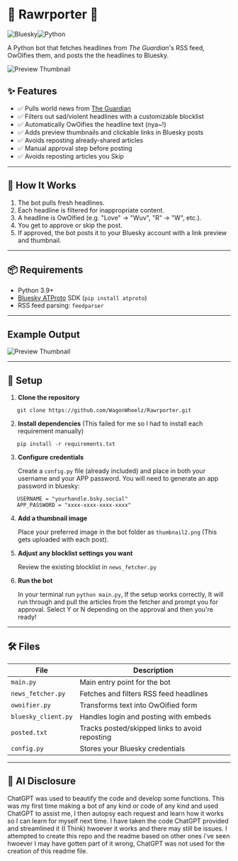 # 📰 Rawrporter 🐾
![Bluesky](https://img.shields.io/badge/Bluesky-0285FF?style=for-the-badge&logo=Bluesky&logoColor=white)![Python](https://img.shields.io/badge/python-3670A0?style=for-the-badge&logo=python&logoColor=ffdd54)

A Python bot that fetches headlines from *The Guardian*'s RSS feed, OwOifies them, and posts the the headlines to Bluesky.

![Preview Thumbnail](https://cdn.bsky.app/img/feed_thumbnail/plain/did:plc:fth7xvawb23gpzbzpx6clcio/bafkreia6egmguisdeugiir3pvkkq4crtqw4c77ajwuilk4dw74ab7t2lyi@jpeg)

## ✨ Features

- ✅ Pulls world news from [The Guardian](https://www.theguardian.com/world/rss)
- ✅ Filters out sad/violent headlines with a customizable blocklist
- ✅ Automatically OwOifies the headline text (nya~!)
- ✅ Adds preview thumbnails and clickable links in Bluesky posts
- ✅ Avoids reposting already-shared articles
- ✅ Manual approval step before posting
- ✅ Avoids reposting articles you Skip 
  
---

## 🚀 How It Works

1. The bot pulls fresh headlines.
2. Each headline is filtered for inappropriate content.
3. A headline is OwOified (e.g. "Love" → "Wuv", "R" → "W", etc.).
4. You get to approve or skip the post.
5. If approved, the bot posts it to your Bluesky account with a link preview and thumbnail.

---

## 📦 Requirements

- Python 3.9+
- [Bluesky ATProto](https://pypi.org/project/atproto/) SDK (`pip install atproto`)
- RSS feed parsing: `feedparser`

---
## Example Output

![Preview Thumbnail](https://i.imgur.com/TOZYwwV.png)
<!-- Old thumbnail without RSS image (https://i.imgur.com/i70p5rS.png) -->


---
## 🔧 Setup

1. **Clone the repository**

```
   git clone https://github.com/WagonWheelz/Rawrporter.git
```

2. **Install dependencies**
(This failed for me so I had to install each requirement manually)
```
   pip install -r requirements.txt
```

3. **Configure credentials**

   Create a `config.py` file (already included) and place in both your username and your APP password. You will need to generate an app password in bluesky:

```
   USERNAME = "yourhandle.bsky.social"
   APP_PASSWORD = "xxxx-xxxx-xxxx-xxxx"
```

4. **Add a thumbnail image**

   Place your preferred image in the bot folder as `thumbnail2.png`
   (This gets uploaded with each post).

5. **Adjust any blocklist settings you want**

   Review the existing blocklist in `news_fetcher.py`

6. **Run the bot**

   In your terminal run `python main.py`, If the setup works correctly, It will run through and pull the articles from the fetcher and prompt you for approval. Select Y or N depending on the approval and then you're ready!

---

## 🛠 Files

| File                | Description                                    |
| ------------------- | ---------------------------------------------- |
| `main.py`           | Main entry point for the bot                   |
| `news_fetcher.py`   | Fetches and filters RSS feed headlines         |
| `owoifier.py`       | Transforms text into OwOified form             |
| `bluesky_client.py` | Handles login and posting with embeds          |
| `posted.txt`        | Tracks posted/skipped links to avoid reposting |
| `config.py`         | Stores your Bluesky credentials                |

---

## 🤖 AI Disclosure

ChatGPT was used to beautify the code and develop some functions. This was my first time making a bot of any kind or code of any kind and used ChatGPT to assist me, I then autopsy each request and learn how it works so I can learn for myself next time. I have taken the code ChatGPT provided and streamlined it (I Think) hwoever it works and there may still be issues. I attempted to create this repo and the readme based on other ones i've seen hwoever I may have gotten part of it wrong, ChatGPT was not used for the creation of this readme file.

